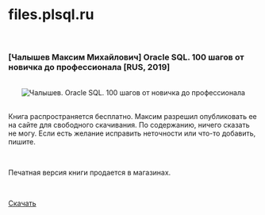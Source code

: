 # files.plsql.ru


<br/>

### [Чалышев Максим Михайлович] Oracle SQL. 100 шагов от новичка до профессионала [RUS, 2019]

<br/>

<div align="center">
	<img src="//plsql.ru/img/library/Oracle-SQL-100-steps-free-book.png" border="0" alt="Чалышев. Oracle SQL. 100 шагов от новичка до профессионала">
</div>

<br/>

Книга распространяется бесплатно. Максим разрешил опубликовать ее на сайте для свободного скачивания. По содержанию, ничего сказать не могу. Если есть желание исправить неточности или что-то добавить, пишите.

<br/>

Печатная версия книги продается в магазинах.

<br/>

[Скачать](//files.plsql.ru/library/books/Oracle-SQL-100-steps-free-book.pdf)
